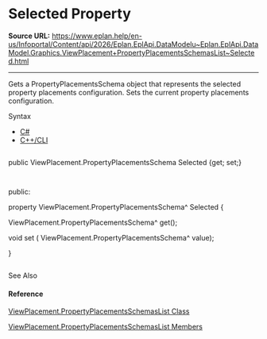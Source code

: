 # Selected Property

**Source URL:** https://www.eplan.help/en-us/Infoportal/Content/api/2026/Eplan.EplApi.DataModelu~Eplan.EplApi.DataModel.Graphics.ViewPlacement+PropertyPlacementsSchemasList~Selected.html

---

Gets a PropertyPlacementsSchema object that represents the selected property placements configuration. Sets the current property placements configuration.

Syntax

- [C#](#i-syntax-CS)
- [C++/CLI](#i-syntax-CPP2005)

```
```
public ViewPlacement.PropertyPlacementsSchema Selected {get; set;}
```
```

```
```
public:
property ViewPlacement.PropertyPlacementsSchema^ Selected {
   ViewPlacement.PropertyPlacementsSchema^ get();
   void set (    ViewPlacement.PropertyPlacementsSchema^ value);
}
```
```



See Also

#### Reference

[ViewPlacement.PropertyPlacementsSchemasList Class](Eplan.EplApi.DataModelu~Eplan.EplApi.DataModel.Graphics.ViewPlacement+PropertyPlacementsSchemasList.html)
  
[ViewPlacement.PropertyPlacementsSchemasList Members](Eplan.EplApi.DataModelu~Eplan.EplApi.DataModel.Graphics.ViewPlacement+PropertyPlacementsSchemasList_members.html)